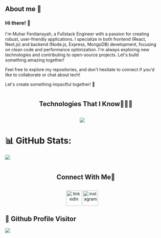 ## About me 👋
### Hi there! 👋

I'm Muhar Ferdiansyah, a Fullstack Engineer with a passion for creating robust, user-friendly applications. I specialize in both frontend (React, Next.js) and backend (Node.js, Express, MongoDB) development, focusing on clean code and performance optimization. I'm always exploring new technologies and contributing to open-source projects. Let's build something amazing together!

Feel free to explore my repositories, and don't hesitate to connect if you'd like to collaborate or chat about tech!

Let's create something impactful together! 🚀

<!--h1 without bottom border-->
<div id="user-content-toc">
  <ul align="center">
    <summary><h2 style="display: inline-block">Technologies That I Know👨🏻‍💻</h2></summary>
  </ul>
</div>
<!--tech stack icons-->
<p align="center">
  <a href="https://skillicons.dev">
    <img src="https://skillicons.dev/icons?i=git,cpp,css,discord,express,figma,firebase,github,html,java,js,materialui,nginx,mongodb,mysql,nextjs,nodejs,postman,py,react,redux,tailwind,ts,vscode," />
  </a>
</p>

# 📊 GitHub Stats:
![](https://github-readme-streak-stats.herokuapp.com/?user=muhar05&theme=tokyonight&hide_border=false)

<!-- Connect with me -->
<!--h2 without bottom border-->
<div id="user-content-toc">
  <ul align="center">
    <summary><h2 style="display: inline-block">Connect With Me🤝</h2></summary>
  </ul>
</div>

<!--icons and links-->
<p align="center">
<a href="https://www.linkedin.com/in/muhar-ferdiansyah-b44161291/" target="blank"><img align="center" src="https://user-images.githubusercontent.com/88904952/234979284-68c11d7f-1acc-4f0c-ac78-044e1037d7b0.png" alt="linkedin" height="50" width="50" /></a>
<a href="https://www.instagram.com/zx.harr/" target="blank"><img align="center" src="https://user-images.githubusercontent.com/88904952/234981169-2dd1e58f-4b7e-468c-8213-034ba62156c3.png" alt="instagram" height="50" width="50" /></a>
</p>

## 👀 Github Profile Visitor
[![](https://visitcount.itsvg.in/api?id=muhar05&icon=1&color=6)](https://visitcount.itsvg.in)

